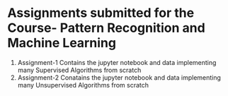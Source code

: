 # Assignments submitted for the Course- Pattern Recognition and Machine Learning

1. Assignment-1 Contains the jupyter notebook and data implementing many Supervised Algorithms from scratch
2. Assignment-2 Conatains the jupyter notebook and data implementing many Unsupervised Algorithms from scratch
